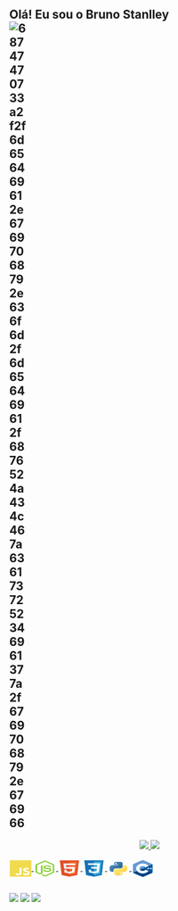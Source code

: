## Olá! Eu sou o Bruno Stanlley <img data-target="animated-image.replacedImage" alt="68747470733a2f2f6d656469612e67697068792e636f6d2f6d656469612f6876524a434c467a6361737252346961377a2f67697068792e676966" class="AnimatedImagePlayer-animatedImage" src="https://camo.githubusercontent.com/e8e7b06ecf583bc040eb60e44eb5b8e0ecc5421320a92929ce21522dbc34c891/68747470733a2f2f6d656469612e67697068792e636f6d2f6d656469612f6876524a434c467a6361737252346961377a2f67697068792e676966" style="width: 30px; display: block; opacity: 1;">

<div align="center">
  <a href="https://github.com/bstanlley">
  <img height="210em" src="https://github-readme-stats.vercel.app/api?username=bstanlley&show_icons=true&t&theme=tokyonight&include_all_commits=true"/>
  <img height="210em" src="https://github-readme-stats.vercel.app/api/top-langs/?username=bstanlley&layout=compact&langs_count=7&theme=tokyonight"/>
</div>

<div style="display: inline_block"><br>
  <img align="center" alt="Bruno-Js" height="30" width="40" src="https://raw.githubusercontent.com/devicons/devicon/master/icons/javascript/javascript-plain.svg">
  <img align="center" alt="Bruno-NodeJs" height="30" width="40" src="https://raw.githubusercontent.com/devicons/devicon/master/icons/nodejs/nodejs-original.svg">
  <img align="center" alt="Bruno-HTML" height="30" width="40" src="https://raw.githubusercontent.com/devicons/devicon/master/icons/html5/html5-original.svg">
  <img align="center" alt="Bruno-CSS" height="30" width="40" src="https://raw.githubusercontent.com/devicons/devicon/master/icons/css3/css3-original.svg">
  <img align="center" alt="Bruno-Python" height="30" width="40" src="https://raw.githubusercontent.com/devicons/devicon/master/icons/python/python-original.svg">
  <img align="center" alt="Rafa-Csharp" height="30" width="40" src="https://raw.githubusercontent.com/devicons/devicon/master/icons/cplusplus/cplusplus-original.svg">
</div>

##

<div>

<a href="https://www.instagram.com/bruno_stanlley" target="_blank"><img src="https://img.shields.io/badge/-Instagram-%23E0000F?style=for-the-badge&logo=instagram&logoColor=white" target="_blank"></a>
<a href = "mailto:bruno.stanlleyj@gmail.com"><img src="https://img.shields.io/badge/-Gmail-%23333?style=for-the-badge&logo=gmail&logoColor=white" target="_blank"></a>
<a href="https://www.linkedin.com/in/bruno-stanlley-20a965181" target="_blank"><img src="https://img.shields.io/badge/-LinkedIn-%230077B5?style=for-the-badge&logo=linkedin&logoColor=white" target="_blank"></a>

<!--![Snake animation](https://github.com/bstanlley/bstanlley/blob/output/github-contribution-grid-snake.svg)-->

</div>

